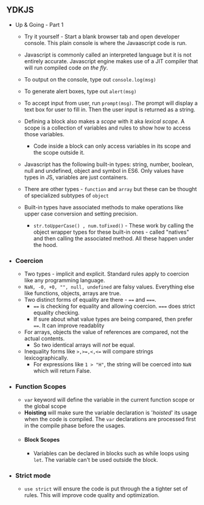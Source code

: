 
## YDKJS 
* Up & Going - Part 1
  * Try it yourself - Start a blank browser tab and open developer console. This plain console is where the Javaascript code is run.
  * Javascript is commonly called an interpreted language but it is not entirely accurate. Javascript engine makes use of a JIT compiler that will run compiled code *on the fly*.
  * To output on the console, type out `console.log(msg)`
  * To generate alert boxes, type out `alert(msg)`
  * To accept input from user, run `prompt(msg)`. The prompt will display a text box for user to fill in. Then the user input is returned as a string.
  * Defining a block also makes a *scope* with it aka *lexical scope*. A scope is a collection of variables and rules to show how to access those variables. 
    * Code inside a block can only access variables in its scope and the scope outside it. 
     
  * Javascript has the following built-in types: string, number, boolean, null and undefined, object and symbol in ES6. Only values have types in JS, variables are just containers.
  * There are other types - `function` and `array`  but these can be thought of specialized subtypes of `object`
  * Built-in types have associated methods to make operations like upper case conversion and setting precision.
    * `str.toUpperCase() , num.toFixed()` - These work by calling the object wrapper types for these built-in ones - called "natives" and then calling the associated method. All these happen under the hood.     

 * ### Coercion
   * Two types - implicit and explicit. Standard rules apply to coercion like any programming language.
   * `NaN, -0, +0, "", null, undefined` are falsy values. Everything else like functions, objects, arrays are true.
   * Two distinct forms of equality are there - `==` and `===`.
     * `==` is checking for equality and allowing coercion. `===` does strict equality checking.
     * If sure about what value types are being compared, then prefer `==`. It can improve readablity
   * For arrays, objects the value of references are compared, not the actual contents.
     * So two identical arrays will *not* be equal.
   * Inequality forms like `>,>=,<,<=` will compare strings lexicographically.
     * For expressions like ` 1 > "H" `, the string will be coerced into `NaN` which will return False.
 * ### Function Scopes
   * `var` keyword will define the variable in the current function scope or the global scope
   * **Hoisting** will make sure the variable declaration is '*hoisted*' its usage when the code is compiled. The `var` declarations are processed first in the compile phase before the usages.
   * #### Block Scopes
     * Variables can be declared in blocks such as while loops using `let`. The variable can't be used outside the block.
   
* ### Strict mode
   * `use strict` will ensure the code is put through the a tighter set of rules. This will improve code quality and optimization.
